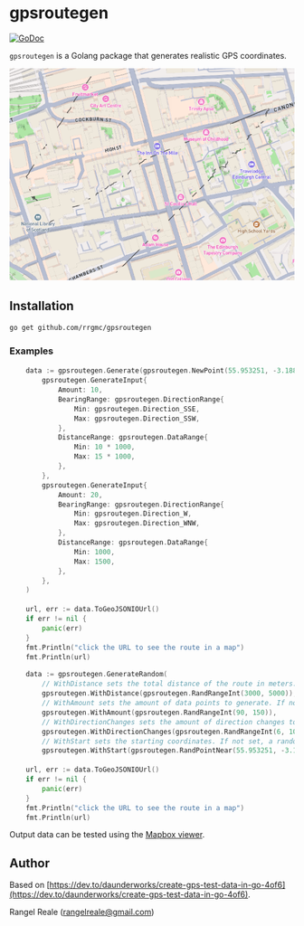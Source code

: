 # gpsroutegen

[![GoDoc](https://img.shields.io/static/v1?label=godoc&message=reference&color=blue)](https://pkg.go.dev/github.com/rrgmc/gpsroutegen)

`gpsroutegen` is a Golang package that generates realistic GPS coordinates.

![Mapbox](./images/mapbox.png)

## Installation

```bash
go get github.com/rrgmc/gpsroutegen
```

### Examples

```go
    data := gpsroutegen.Generate(gpsroutegen.NewPoint(55.953251, -3.188267),
        gpsroutegen.GenerateInput{
            Amount: 10,
            BearingRange: gpsroutegen.DirectionRange{
                Min: gpsroutegen.Direction_SSE,
                Max: gpsroutegen.Direction_SSW,
            },
            DistanceRange: gpsroutegen.DataRange{
                Min: 10 * 1000,
                Max: 15 * 1000,
            },
        },
        gpsroutegen.GenerateInput{
            Amount: 20,
            BearingRange: gpsroutegen.DirectionRange{
                Min: gpsroutegen.Direction_W,
                Max: gpsroutegen.Direction_WNW,
            },
            DistanceRange: gpsroutegen.DataRange{
                Min: 1000,
                Max: 1500,
            },
        },
    )

    url, err := data.ToGeoJSONIOUrl()
    if err != nil {
        panic(err)
    }
    fmt.Println("click the URL to see the route in a map")
    fmt.Println(url)
```

```go
    data := gpsroutegen.GenerateRandom(
        // WithDistance sets the total distance of the route in meters. If not set, a random value between 1000 and 2000 will be used.
        gpsroutegen.WithDistance(gpsroutegen.RandRangeInt(3000, 5000)),
        // WithAmount sets the amount of data points to generate. If not set, a value of 100 will be used.
        gpsroutegen.WithAmount(gpsroutegen.RandRangeInt(90, 150)),
        // WithDirectionChanges sets the amount of direction changes to generate. If not set, a random value between 0 and 5 will be used.
        gpsroutegen.WithDirectionChanges(gpsroutegen.RandRangeInt(6, 10)),
        // WithStart sets the starting coordinates. If not set, a random coordinate will be used.
        gpsroutegen.WithStart(gpsroutegen.RandPointNear(55.953251, -3.188267, 300.0)))

    url, err := data.ToGeoJSONIOUrl()
    if err != nil {
        panic(err)
    }
    fmt.Println("click the URL to see the route in a map")
    fmt.Println(url)
```

Output data can be tested using the [Mapbox viewer](https://geojson.io/#map=2/0/20). 

## Author

Based on [https://dev.to/daunderworks/create-gps-test-data-in-go-4of6](https://dev.to/daunderworks/create-gps-test-data-in-go-4of6).

Rangel Reale (rangelreale@gmail.com)
